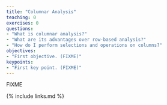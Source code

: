 ```yaml
---
title: "Columnar Analysis"
teaching: 0
exercises: 0
questions:
- "What is columnar analysis?"
- "What are its advantages over row-based analysis?"
- "How do I perform selections and operations on columns?"
objectives:
- "First objective. (FIXME)"
keypoints:
- "First key point. (FIXME)"
---
```

FIXME

{% include links.md %}
